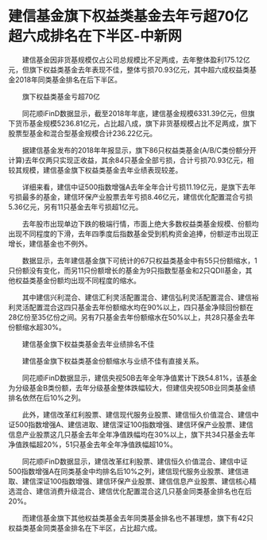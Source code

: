 # 建信基金旗下权益类基金去年亏超70亿 超六成排名在下半区-中新网

　　建信基金因非货基规模仅占公司总规模比不足两成，去年整体盈利175.12亿元，但旗下权益类基金去年表现不佳，整体亏损70.93亿元，其中超六成权益类基金2018年同类基金排名在后下半区。

　　旗下权益类基金亏超70亿

　　同花顺iFinD数据显示，截至2018年年底，建信基金规模6331.39亿元，但旗下货币基金规模5236.81亿元，占比超八成，旗下非货基规模占比不足两成，旗下股票型基金和混合型基金规模合计236.22亿元。

　　据建信基金发布的2018年年报显示，旗下86只权益类基金(A/B/C类份额分开计算)去年仅两只实现正收益，其余84只基金全部亏损，合计亏损70.93亿元，相较其规模，建信基金旗下权益类基金去年业绩表现较差。

　　详细来看，建信中证500指数增强A去年全年合计亏损11.19亿元，是旗下去年亏损最多的基金，建信环保产业股票去年亏损8.46亿元，建信优化配置混合亏损5.36亿元，另有11只基金去年亏损超1亿元。

　　去年股市出现单边下跌的极端行情，市面上绝大多数权益类基金规模、份额均出现不同程度的下滑，去年四季度后指数基金受到机构资金追捧，份额逆市出现正增长，建信基金也不例外。

　　数据显示，去年建信基金旗下可统计的67只权益类基金中有55只份额缩水，1只份额没有变化，而另11只份额增长的基金为9只指数型基金和2只QDII基金，其他权益类基金份额均出现不同程度的缩水。

　　其中建信兴利混合、建信汇利灵活配置混合、建信弘利灵活配置混合、建信裕利灵活配置混合这四只基金去年份额缩水均在90%以上，四只基金净赎回份额在28亿份至35亿份之间。另有7只基金去年份额缩水在50%以上，共28只基金去年份额缩水超30%。

　　建信基金旗下权益类基金去年业绩排名不佳

　　建信基金旗下权益类基金份额缩水与业绩不佳有直接关系。

　　同花顺iFinD数据显示，建信央视50B去年全年净值累计下跌54.81%，该基金为分级基金B类份额，去年分级基金整体跌幅较大，但建信央视50B业同类基金绩排名依然在后10%之列。

　　此外，建信改革红利股票、建信现代服务业股票、建信恒久价值混合、建信中证500指数增强A、建信进取、建信深证100指数增强、建信环保产业股票、建信信息产业股票这几只基金去年全年净值跌幅均在30%以上，旗下共34只基金去年净值跌幅超20%，51只基金去年全年净值跌幅超10%。

　　同花顺iFinD数据显示，建信改革红利股票、建信恒久价值混合、建信中证500指数增强A在同类基金中均排名后10%之列，建信现代服务业股票、建信进取、建信深证100指数增强、建信环保产业股票、建信信息产业股票、建信核心精选混合、建信消费升级混合、建信优化配置混合这几只基金同类基金排名也在后20%。

　　而建信基金旗下其他权益类基金去年同类基金排名也不甚理想，旗下有42只权益类基金同类基金排名在下半区，占比超六成。
